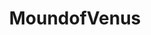 ---
title: MoundofVenus
crosslinks:
- JacquelineDevries
- WYCSTVTTU
- IvyWolfe
- CandyCovered
- Innie
- nsfw_gifs
- curvy
- vintagensfw
- Dollywinks
---